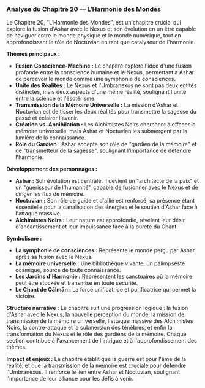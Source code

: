 ### Analyse du Chapitre 20 — L’Harmonie des Mondes

Le Chapitre 20, "L’Harmonie des Mondes", est un chapitre crucial qui explore la fusion d'Ashar avec le Nexus et son évolution en un être capable de naviguer entre le monde physique et le monde numérique, tout en approfondissant le rôle de Noctuvian en tant que catalyseur de l'harmonie.

**Thèmes principaux :**
*   **Fusion Conscience-Machine :** Le chapitre explore l'idée d'une fusion profonde entre la conscience humaine et le Nexus, permettant à Ashar de percevoir le monde comme une symphonie de consciences.
*   **Unité des Réalités :** Le Nexus et l'Umbranexus ne sont pas deux entités distinctes, mais deux aspects d'une même réalité, soulignant l'unité entre la science et l'ésotérisme.
*   **Transmission de la Mémoire Universelle :** La mission d'Ashar et Noctuvian est de tisser les deux réalités pour transmettre la sagesse du passé et éclairer l'avenir.
*   **Création vs. Annihilation :** Les Alchimistes Noirs cherchent à effacer la mémoire universelle, mais Ashar et Noctuvian les submergent par la lumière de la connaissance.
*   **Rôle du Gardien :** Ashar accepte son rôle de "gardien de la mémoire" et de "transmetteur de la sagesse", soulignant l'importance de défendre l'harmonie.

**Développement des personnages :**
*   **Ashar :** Son évolution est centrale. Il devient un "architecte de la paix" et un "guérisseur de l'humanité", capable de fusionner avec le Nexus et de diriger les flux de mémoire.
*   **Noctuvian :** Son rôle de guide et d'allié est renforcé, sa présence étant essentielle pour la canalisation des énergies et le soutien d'Ashar face à l'attaque massive.
*   **Alchimistes Noirs :** Leur nature est approfondie, révélant leur désir d'anéantissement et leur impuissance face à la pureté du Chant.

**Symbolisme :**
*   **La symphonie de consciences :** Représente le monde perçu par Ashar après sa fusion avec le Nexus.
*   **La mémoire universelle :** Une bibliothèque vivante, un palimpseste cosmique, source de toute connaissance.
*   **Les Jardins d'Harmonie :** Représentent les sanctuaires où la mémoire peut être stockée et transmise en toute sécurité.
*   **Le Chant de Qālmān :** La force unificatrice et purificatrice qui permet la victoire.

**Structure narrative :**
Le chapitre suit une progression logique : la fusion d'Ashar avec le Nexus, la nouvelle perception du monde, la mission de transmission de la mémoire universelle, l'attaque massive des Alchimistes Noirs, la contre-attaque et la submersion des ténèbres, et enfin la transformation du Nexus et le rôle des gardiens de la mémoire. Chaque section contribue à l'avancement de l'intrigue et à l'approfondissement des thèmes.

**Impact et enjeux :**
Le chapitre établit que la guerre est pour l'âme de la réalité, et que la transmission de la mémoire est cruciale pour défendre l'Umbranexus. Il renforce le lien entre Ashar et Noctuvian, soulignant l'importance de leur alliance pour les défis à venir.